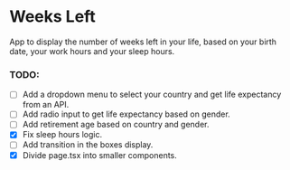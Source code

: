 # Weeks Left

App to display the number of weeks left in your life, based on your birth date, your work hours and your sleep hours.

### TODO:

- [ ] Add a dropdown menu to select your country and get life expectancy from an API.
- [ ] Add radio input to get life expectancy based on gender.
- [ ] Add retirement age based on country and gender.
- [x] Fix sleep hours logic.
- [ ] Add transition in the boxes display.
- [x] Divide page.tsx into smaller components.
